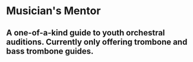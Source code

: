 # Musician's Mentor
## A one-of-a-kind guide to youth orchestral auditions. Currently only offering trombone and bass trombone guides. 
